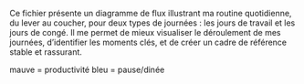 
Ce fichier présente un diagramme de flux illustrant ma routine quotidienne, du lever au coucher, pour deux types de journées : les jours de travail et les jours de congé. Il me permet de mieux visualiser le déroulement de mes journées, d’identifier les moments clés, et de créer un cadre de référence stable et rassurant.

mauve = productivité
bleu = pause/dinée



